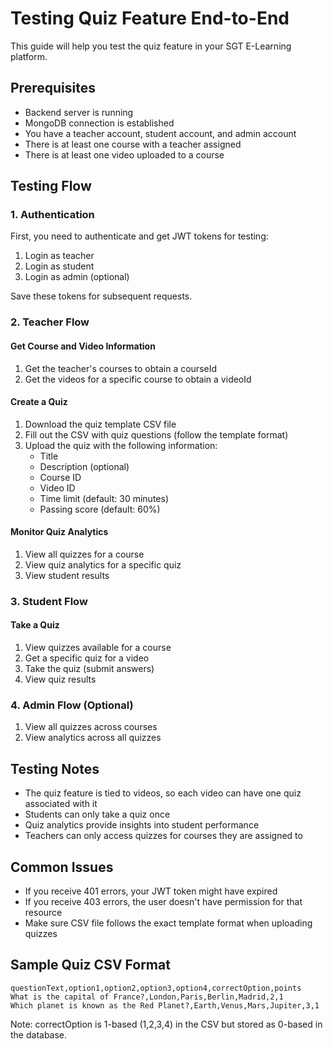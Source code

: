 # Testing Quiz Feature End-to-End

This guide will help you test the quiz feature in your SGT E-Learning platform.

## Prerequisites
- Backend server is running
- MongoDB connection is established
- You have a teacher account, student account, and admin account
- There is at least one course with a teacher assigned
- There is at least one video uploaded to a course

## Testing Flow

### 1. Authentication
First, you need to authenticate and get JWT tokens for testing:

1. Login as teacher
2. Login as student
3. Login as admin (optional)

Save these tokens for subsequent requests.

### 2. Teacher Flow

#### Get Course and Video Information
1. Get the teacher's courses to obtain a courseId
2. Get the videos for a specific course to obtain a videoId

#### Create a Quiz
1. Download the quiz template CSV file
2. Fill out the CSV with quiz questions (follow the template format)
3. Upload the quiz with the following information:
   - Title
   - Description (optional)
   - Course ID
   - Video ID
   - Time limit (default: 30 minutes)
   - Passing score (default: 60%)

#### Monitor Quiz Analytics
1. View all quizzes for a course
2. View quiz analytics for a specific quiz
3. View student results

### 3. Student Flow

#### Take a Quiz
1. View quizzes available for a course
2. Get a specific quiz for a video
3. Take the quiz (submit answers)
4. View quiz results

### 4. Admin Flow (Optional)
1. View all quizzes across courses
2. View analytics across all quizzes

## Testing Notes

- The quiz feature is tied to videos, so each video can have one quiz associated with it
- Students can only take a quiz once
- Quiz analytics provide insights into student performance
- Teachers can only access quizzes for courses they are assigned to

## Common Issues

- If you receive 401 errors, your JWT token might have expired
- If you receive 403 errors, the user doesn't have permission for that resource
- Make sure CSV file follows the exact template format when uploading quizzes

## Sample Quiz CSV Format

```
questionText,option1,option2,option3,option4,correctOption,points
What is the capital of France?,London,Paris,Berlin,Madrid,2,1
Which planet is known as the Red Planet?,Earth,Venus,Mars,Jupiter,3,1
```

Note: correctOption is 1-based (1,2,3,4) in the CSV but stored as 0-based in the database.
